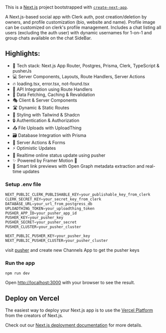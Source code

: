 This is a [Next.js](https://nextjs.org) project bootstrapped with [`create-next-app`](https://nextjs.org/docs/app/api-reference/cli/create-next-app).

A Next.js-based social app with Clerk auth, post creation/deletion by owners, and profile customization (bio, website and name). Profile image can be customized on clerk's profile management. Includes a chat listing all users (excluding the auth user) with dynamic usernames for 1-on-1 and group chats available on the chat SideBar. 

## Highlights:

- 🚀 Tech stack: Next.js App Router, Postgres, Prisma, Clerk, TypeScript & pusherJs
- 💻 Server Components, Layouts, Route Handlers, Server Actions
- 🔥 loading.tsx, error.tsx, not-found.tsx
- 📡 API Integration using Route Handlers
- 🔄 Data Fetching, Caching & Revalidation
- 🎭 Client & Server Components
- 🛣️ Dynamic & Static Routes
- 🎨 Styling with Tailwind & Shadcn
- 🔒 Authentication & Authorization
- 📤 File Uploads with UploadThing
- 🗃️ Database Integration with Prisma
- 🚀 Server Actions & Forms
- ⚡ Optimistic Updates
- 💫 Realtime online status update using pusher
- ✨ Powered by Framer Motion 💫
- 🔗 Smart link previews with Open Graph metadata extraction and real-time updates

### Setup .env file

```js
NEXT_PUBLIC_CLERK_PUBLISHABLE_KEY=your_publishable_key_from_clerk
CLERK_SECRET_KEY=your_secret_key_from_clerk
DATABASE_URL=your_url_from_postgress_db
UPLOADTHING_TOKEN=your_uploadthing_token
PUSHER_APP_ID=your_pusher_app_id
PUSHER_KEY=your_pusher_key
PUSHER_SECRET=your_pusher_secret
PUSHER_CLUSTER=your_pusher_cluster

NEXT_PUBLIC_PUSHER_KEY=your_pusher_key
NEXT_PUBLIC_PUSHER_CLUSTER=your_pusher_cluster
```

visit [pusher](https://pusher.com) and create new Channels App to get the pusher keys

### Run the app

```shell
npm run dev
```
Open [http://localhost:3000](http://localhost:3000) with your browser to see the result.


## Deploy on Vercel

The easiest way to deploy your Next.js app is to use the [Vercel Platform](https://vercel.com/new?utm_medium=default-template&filter=next.js&utm_source=create-next-app&utm_campaign=create-next-app-readme) from the creators of Next.js.

Check out our [Next.js deployment documentation](https://nextjs.org/docs/app/building-your-application/deploying) for more details.

